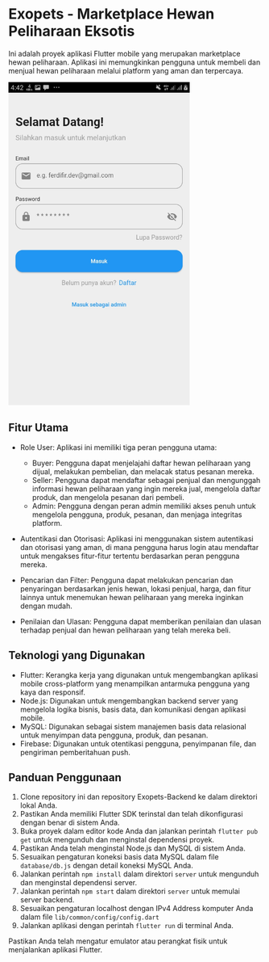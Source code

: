 # Exopets - Marketplace Hewan Peliharaan Eksotis

Ini adalah proyek aplikasi Flutter mobile yang merupakan marketplace hewan peliharaan. Aplikasi ini memungkinkan pengguna untuk membeli dan menjual hewan peliharaan melalui platform yang aman dan terpercaya.

<img src="https://github.com/ferdifir/ExoPets/blob/main/screenshot/1.jpg" alt="1" width="360" height="640" />

## Fitur Utama
- Role User: Aplikasi ini memiliki tiga peran pengguna utama:
  - Buyer: Pengguna dapat menjelajahi daftar hewan peliharaan yang dijual, melakukan pembelian, dan melacak status pesanan mereka.
  - Seller: Pengguna dapat mendaftar sebagai penjual dan mengunggah informasi hewan peliharaan yang ingin mereka jual, mengelola daftar produk, dan mengelola pesanan dari pembeli.
  - Admin: Pengguna dengan peran admin memiliki akses penuh untuk mengelola pengguna, produk, pesanan, dan menjaga integritas platform.

- Autentikasi dan Otorisasi: Aplikasi ini menggunakan sistem autentikasi dan otorisasi yang aman, di mana pengguna harus login atau mendaftar untuk mengakses fitur-fitur tertentu berdasarkan peran pengguna mereka.

- Pencarian dan Filter: Pengguna dapat melakukan pencarian dan penyaringan berdasarkan jenis hewan, lokasi penjual, harga, dan fitur lainnya untuk menemukan hewan peliharaan yang mereka inginkan dengan mudah.

- Penilaian dan Ulasan: Pengguna dapat memberikan penilaian dan ulasan terhadap penjual dan hewan peliharaan yang telah mereka beli.

## Teknologi yang Digunakan
- Flutter: Kerangka kerja yang digunakan untuk mengembangkan aplikasi mobile cross-platform yang menampilkan antarmuka pengguna yang kaya dan responsif.
- Node.js: Digunakan untuk mengembangkan backend server yang mengelola logika bisnis, basis data, dan komunikasi dengan aplikasi mobile.
- MySQL: Digunakan sebagai sistem manajemen basis data relasional untuk menyimpan data pengguna, produk, dan pesanan.
- Firebase: Digunakan untuk otentikasi pengguna, penyimpanan file, dan pengiriman pemberitahuan push.

## Panduan Penggunaan
1. Clone repository ini dan repository Exopets-Backend ke dalam direktori lokal Anda.
2. Pastikan Anda memiliki Flutter SDK terinstal dan telah dikonfigurasi dengan benar di sistem Anda.
3. Buka proyek dalam editor kode Anda dan jalankan perintah `flutter pub get` untuk mengunduh dan menginstal dependensi proyek.
4. Pastikan Anda telah menginstal Node.js dan MySQL di sistem Anda.
5. Sesuaikan pengaturan koneksi basis data MySQL dalam file `database/db.js` dengan detail koneksi MySQL Anda.
6. Jalankan perintah `npm install` dalam direktori `server` untuk mengunduh dan menginstal dependensi server.
7. Jalankan perintah `npm start` dalam direktori `server` untuk memulai server backend.
8. Sesuaikan pengaturan localhost dengan IPv4 Address komputer Anda dalam file `lib/common/config/config.dart`
9. Jalankan aplikasi dengan perintah `flutter run` di terminal Anda.

Pastikan Anda telah mengatur emulator atau perangkat fisik untuk menjalankan aplikasi Flutter.
